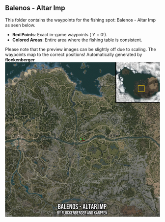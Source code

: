 ## Balenos - Altar Imp
This folder contains the waypoints for the fishing spot: Balenos - Altar Imp as seen below.

- **Red Points**: Exact in-game waypoints ( Y = 0!).
- **Colored Areas**: Entire area where the fishing table is consistent.

Please note that the preview images can be slightly off due to scaling. The waypoints map to the correct positions!
Automatically generated by **flockenberger**
![preview_Balenos - Altar Imp](./Preview.webp)
